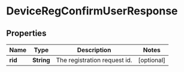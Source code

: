 
# DeviceRegConfirmUserResponse

## Properties
Name | Type | Description | Notes
------------ | ------------- | ------------- | -------------
**rid** | **String** | The registration request id. |  [optional]



